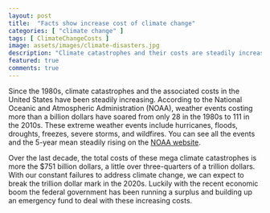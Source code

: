 ```yaml
---
layout: post
title:  "Facts show increase cost of climate change"
categories: [ "climate change" ]
tags: [ ClimateChangeCosts ]
image: assets/images/climate-disasters.jpg
description: "Climate catastrophes and their costs are steadily increasing."
featured: true
comments: true
---
```


Since the 1980s, climate catastrophes and the associated costs in the United States have been steadily increasing. According to the National Oceanic and Atmospheric Administration (NOAA), weather events costing more than a billion dollars have soared from only 28 in the 1980s to 111 in the 2010s. These extreme weather events include hurricanes, floods, droughts, freezes, severe storms, and wildfires. You can see all the events and the 5-year mean steadily rising on the [NOAA website](https://www.ncdc.noaa.gov/billions/time-series).

Over the last decade, the total costs of these mega climate catastrophes is more the $751 billion dollars, a little over three-quarters of a trillion dollars. With our constant failures to address climate change, we can expect to break the trillion dollar mark in the 2020s. Luckily with the recent economic boom the federal government has been running a surplus and building up an emergency fund to deal with these increasing costs.